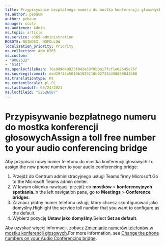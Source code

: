```yaml
---
title: Przypisywanie bezpłatnego numeru do mostka konferencji głosowych
ms.author: pebaum
author: pebaum
manager: scotv
ms.audience: Admin
ms.topic: article
ms.service: o365-administration
ROBOTS: NOINDEX, NOFOLLOW
localization_priority: Priority
ms.collection: Adm_O365
ms.custom:
- "9002532"
- "5141"
ms.openlocfilehash: 76e809d49925f842e69f0b0a17fcf1e62645e75f
ms.sourcegitcommit: ded29f44e5019b1929218b02733b390899843680
ms.translationtype: MT
ms.contentlocale: pl-PL
ms.lasthandoff: 05/24/2021
ms.locfileid: "52626087"
---
```

# <a name="assign-a-toll-free-number-to-your-audio-conferencing-bridge"></a><span data-ttu-id="c705c-102">Przypisywanie bezpłatnego numeru do mostka konferencji głosowych</span><span class="sxs-lookup"><span data-stu-id="c705c-102">Assign a toll free number to your audio conferencing bridge</span></span>

<span data-ttu-id="c705c-103">Aby przypisać nowy numer telefonu do mostka konferencji głosowych:</span><span class="sxs-lookup"><span data-stu-id="c705c-103">To assign the new phone number to your audio conferencing bridge:</span></span>

1. <span data-ttu-id="c705c-104">Przejdź do Centrum administracyjnego usługi Teams firmy Microsoft.</span><span class="sxs-lookup"><span data-stu-id="c705c-104">Go to the Microsoft Teams admin center.</span></span>
1. <span data-ttu-id="c705c-105">W lewym okienku nawigacji przejdź do **mostków**  >  **konferencyjnych spotkania.**</span><span class="sxs-lookup"><span data-stu-id="c705c-105">In the left navigation pane, go to **Meetings** > **Conference bridges**.</span></span>
1. <span data-ttu-id="c705c-106">Zaznacz płatny numer telefonu usługi, który chcesz skonfigurować jako domyślny.</span><span class="sxs-lookup"><span data-stu-id="c705c-106">Highlight the service toll number that you want to configure as the default.</span></span>
1. <span data-ttu-id="c705c-107">Wybierz pozycję **Ustaw jako domyślny**.</span><span class="sxs-lookup"><span data-stu-id="c705c-107">Select **Set as default**.</span></span>

<span data-ttu-id="c705c-108">Aby uzyskać więcej informacji, zobacz [Zmienianie numerów telefonów w mostku konferencji głosowych](/MicrosoftTeams/change-the-phone-numbers-on-your-audio-conferencing-bridge).</span><span class="sxs-lookup"><span data-stu-id="c705c-108">For more information, see [Change the phone numbers on your Audio Conferencing bridge](/MicrosoftTeams/change-the-phone-numbers-on-your-audio-conferencing-bridge).</span></span>
